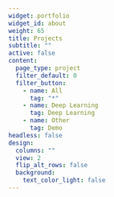 ```yaml
---
widget: portfolio
widget_id: about
weight: 65
title: Projects
subtitle: ""
active: false
content:
  page_type: project
  filter_default: 0
  filter_button:
    - name: All
      tag: "*"
    - name: Deep Learning
      tag: Deep Learning
    - name: Other
      tag: Demo
headless: false
design:
  columns: ""
  view: 2
  flip_alt_rows: false
  background:
    text_color_light: false
---
```

